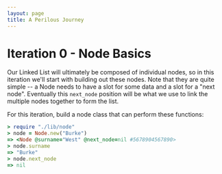```yaml
---
layout: page
title: A Perilous Journey
---
```


# Iteration 0 - Node Basics

Our Linked List will ultimately be composed of individual nodes, so in this iteration we'll start with building out these nodes.
Note that they are quite simple -- a Node needs to have a slot for some data and a slot for a "next node". Eventually this
`next_node` position will be what we use to link the multiple nodes together to form the list.

For this iteration, build a node class that can perform these functions:

```ruby
> require "./lib/node"
> node = Node.new("Burke")
=> <Node @surname="West" @next_node=nil #5678904567890>
> node.surname
=> "Burke"
> node.next_node
=> nil
```

